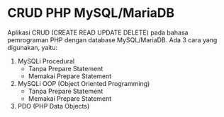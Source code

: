 # CRUD PHP MySQL/MariaDB

Aplikasi CRUD (CREATE READ UPDATE DELETE) pada bahasa pemrograman PHP dengan database MySQL/MariaDB. Ada 3 cara yang digunakan, yaitu:
1. MySQLi Procedural
   - Tanpa Prepare Statement
   - Memakai Prepare Statement
2. MySQLi OOP (Object Oriented Programming)
   - Tanpa Prepare Statement
   - Memakai Prepare Statement
3. PDO (PHP Data Objects)
